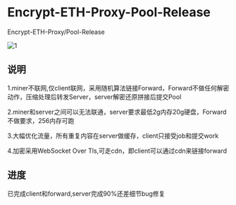 # Encrypt-ETH-Proxy-Pool-Release
Encrypt-ETH-Proxy/Pool-Release

![1](https://user-images.githubusercontent.com/12880110/145681404-0239eff0-e88f-47c9-8824-ae0bc4e96f99.png)

## 说明 
1.miner不联网,仅client联网，采用随机算法链接Forward，Forward不做任何解密动作，压缩处理后转发Server，server解密还原拼接后提交Pool

2.miner和server之间可以无法联通，server要求最低2g内存20g硬盘，Forward不做要求，256内存可跑

3.大幅优化流量，所有重复内容在server做缓存，client只接受job和提交work

4.加密采用WebSocket Over Tls,可走cdn，即client可以通过cdn来链接forward

## 进度
已完成client和forward,server完成90%还差细节bug修复
